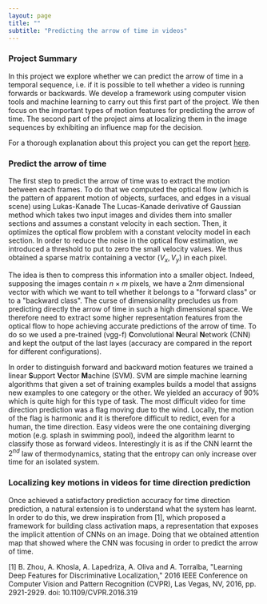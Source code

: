 ```yaml
---
layout: page
title: ""
subtitle: "Predicting the arrow of time in videos"
---
```


### Project Summary

In this project we explore whether we can predict the arrow of time in a temporal sequence, i.e. if it is possible to tell whether a video is running forwards or backwards. We develop a framework using computer vision tools and machine learning to carry out this first part of the project. We then focus on the important types of motion features for predicting the arrow of time. The second part of the project aims at localizing them in the image sequences by exhibiting an influence map for the decision.

For a thorough explanation about this project you can get the report [here](/pdf/Report_RecVis.pdf).

### Predict the arrow of time

The first step to predict the arrow of time was to extract the motion between each frames. To do that we computed the optical flow (which is the pattern of apparent motion of objects, surfaces, and edges in a visual scene) using Lukas-Kanade The Lucas-Kanade derivative of Gaussian method which takes two input images and divides them into smaller sections and assumes a constant velocity in each section. Then, it optimizes the optical flow problem with a constant velocity model in each section. In order to reduce the noise in the optical flow estimation, we introduced a threshold to put to zero the small velocity values. We thus obtained a sparse matrix containing a vector
$(V_x, V_y)$ in each pixel.

The idea is then to compress this information into a smaller object. Indeed, supposing the images contain  $n \times m$ pixels, we have a $2nm$ dimensional vector with which we want to tell whether it belongs to a "forward class" or to a "backward class". The curse of dimensionality precludes us from predicting directly the arrow of time in such a high dimensional space. We therefore need to extract some higher representation features from the optical flow to hope achieving accurate predictions of the arrow of time. To do so we used a pre-trained (vgg-f) **C**onvolutional **N**eural **N**etwork (CNN) and kept the output of the last layes (accuracy are compared in the report for different configurations).

In order to distinguish forward and backward motion features we trained a linear **S**upport **V**ector **M**achine (SVM). SVM are simple machine learning algorithms that given a set of training examples builds a model that assigns new examples to one category or the other. We yielded an accuracy of 90% which is quite high for this type of task. The most difficult video for time direction prediction was a flag moving due to the wind. Locally, the motion of the flag is harmonic and it is therefore difficult to redict, even for a human, the time direction. Easy videos were the one containing diverging motion (e.g. splash in swimming pool), indeed the algorithm learnt to classify those as forward videos. Interestingly it is as if the CNN learnt the $2^{nd}$ law of thermodynamics, stating that the entropy can only increase over time for an isolated system.

### Localizing key motions in videos for time direction prediction

Once achieved a satisfactory prediction accuracy for time direction prediction, a natural extension is to understand what the system has learnt. In order to do this, we drew inspiration from [1], which proposed a framework for building class activation maps, a representation that exposes the implicit attention of CNNs on an image. Doing that we obtained attention map that showed where the CNN was focusing in order to predict the arrow of time.

[1] B. Zhou, A. Khosla, A. Lapedriza, A. Oliva and A. Torralba, "Learning Deep Features for Discriminative Localization," 2016 IEEE Conference on Computer Vision and Pattern Recognition (CVPR), Las Vegas, NV, 2016, pp. 2921-2929. doi: 10.1109/CVPR.2016.319

